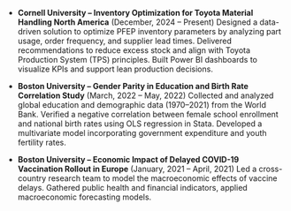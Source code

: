 - <strong>Cornell University – Inventory Optimization for Toyota Material Handling North America</strong> (December, 2024 – Present)
Designed a data-driven solution to optimize PFEP inventory parameters by analyzing part usage, order frequency, and supplier lead times. Delivered recommendations to reduce excess stock and align with Toyota Production System (TPS) principles. Built Power BI dashboards to visualize KPIs and support lean production decisions.

- <strong>Boston University – Gender Parity in Education and Birth Rate Correlation Study</strong> (March, 2022 – May, 2022)
Collected and analyzed global education and demographic data (1970–2021) from the World Bank. Verified a negative correlation between female school enrollment and national birth rates using OLS regression in Stata. Developed a multivariate model incorporating government expenditure and youth fertility rates.

- <strong>Boston University – Economic Impact of Delayed COVID-19 Vaccination Rollout in Europe</strong> (January, 2021 – April, 2021)
Led a cross-country research team to model the macroeconomic effects of vaccine delays. Gathered public health and financial indicators, applied macroeconomic forecasting models.
